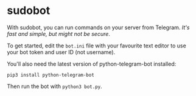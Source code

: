 # sudobot

With sudobot, you can run commands on your server from Telegram. *It's fast and simple, but might not be secure*.

To get started, edit the `bot.ini` file with your favourite text editor to use your bot token and user ID (not username).

You'll also need the latest version of python-telegram-bot installed:

    pip3 install python-telegram-bot

Then run the bot with `python3 bot.py`.
